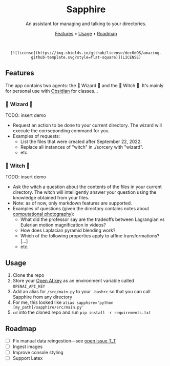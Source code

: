 <h1 align="center">Sapphire</h1>

<p align="center"> An assistant for managing and talking to your directories. </p>
<p align="center">
  <a href="#features">Features</a> •
  <a href="#usage">Usage</a> •
  <a href="#roadmap">Roadmap</a>
</p>

<div align="center">
    <br />

    [![license](https://img.shields.io/github/license/dec0dOS/amazing-github-template.svg?style=flat-square)](LICENSE)
</div>

## Features
The app contains two agents: the 🦉 Wizard 🦉 and the 🔮 Witch 🔮. It's mainly for personal use with [Obsidian](https://obsidian.md) for classes...

### 🦉 Wizard 🦉
TODO: insert demo

- Request an action to be done to your current directory. The wizard will execute the corrseponding command for you.
- Examples of requests: 
  - List the files that were created after September 22, 2022.
  - Replace all instances of "witch" in ./sorcery with "wizard".
  - etc.

### 🔮 Witch 🔮
TODO: insert demo

- Ask the witch a question about the contents of the files in your current directory. The witch will intelligently answer your question using the knowledge obtained from your files.
- Note: as of now, only markdown features are supported.
- Examples of questions (given the directory contains notes about [computational photography](https://courses.engr.illinois.edu/cs445/fa2023/)):
  - What did the professor say are the tradeoffs between Lagrangian vs Eulerian motion magnification in videos?
  - How does Laplacian pyramid blending work?
  - Which of the following properties apply to affine transformations? [...]
  - etc.

## Usage
1. Clone the repo
2. Store your [Open AI key](https://help.openai.com/en/articles/4936850-where-do-i-find-my-api-key) as an environment variable called `OPENAI_API_KEY`
3. Add an alias for `/src/main.py` to your `.bashrc` so that you can call Sapphire from any directory
  1. For me, this looked like `alias sapphire='python [my_path]/sapphire/src/main.py'`
4. `cd` into the cloned repo and run `pip install -r requirements.txt`

## Roadmap
- [ ] Fix manual data reingestion—see [open issue T_T](https://github.com/langchain-ai/langchain/issues/14872)
- [ ] Ingest images
- [ ] Improve console styling
- [ ] Support Latex
